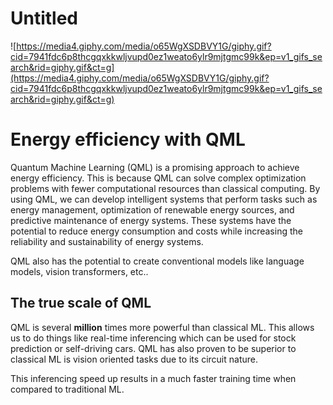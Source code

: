 # Untitled

![https://media4.giphy.com/media/o65WgXSDBVY1G/giphy.gif?cid=7941fdc6p8thcgqxkkwljvupd0ez1weato6ylr9mjtgmc99k&ep=v1_gifs_search&rid=giphy.gif&ct=g](https://media4.giphy.com/media/o65WgXSDBVY1G/giphy.gif?cid=7941fdc6p8thcgqxkkwljvupd0ez1weato6ylr9mjtgmc99k&ep=v1_gifs_search&rid=giphy.gif&ct=g)

# Energy efficiency with QML

Quantum Machine Learning (QML) is a promising approach to achieve energy efficiency. This is because QML can solve complex optimization problems with fewer computational resources than classical computing. By using QML, we can develop intelligent systems that perform tasks such as energy management, optimization of renewable energy sources, and predictive maintenance of energy systems. These systems have the potential to reduce energy consumption and costs while increasing the reliability and sustainability of energy systems.

QML also has the potential to create conventional models like language models, vision transformers, etc.. 

## The true scale of QML

QML is several ****************million**************** times more powerful than classical ML. This allows us to do things like real-time inferencing which can be used for stock prediction or self-driving cars. QML has also proven to be superior to classical ML is vision oriented tasks due to its circuit nature.

This inferencing speed up results in a much faster training time when compared to traditional ML.